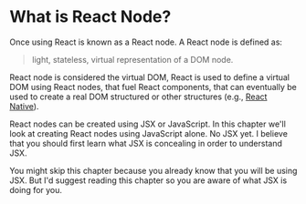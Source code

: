 # What is React Node?

Once using React is known as a React node. A React node is defined as:

> light, stateless, virtual representation of a DOM node.

React node is considered the virtual DOM, React is used to define a virtual DOM using React nodes, that fuel React components, that can eventually be used to create a real DOM structured or other structures (e.g., [React Native](https://facebook.github.io/react-native)).

React nodes can be created using JSX or JavaScript. In this chapter we'll look at creating React nodes using JavaScript alone. No JSX yet. I believe that you should first learn what JSX is concealing in order to understand JSX.

You might skip this chapter because you already know that you will be using JSX. But I'd suggest reading this chapter so you are aware of what JSX is doing for you.